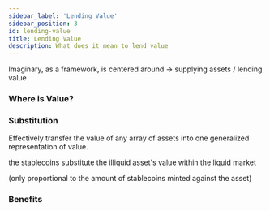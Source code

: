 ```yaml
---
sidebar_label: 'Lending Value'
sidebar_position: 3
id: lending-value
title: Lending Value
description: What does it mean to lend value
---
```


Imaginary, as a framework, is centered around ->  supplying assets / lending value



### Where is Value?

### Substitution

Effectively transfer the value of any array of assets into one generalized representation of value. 

the stablecoins substitute the illiquid asset's value within the liquid market 

(only proportional to the amount of stablecoins minted against the asset)

### Benefits

